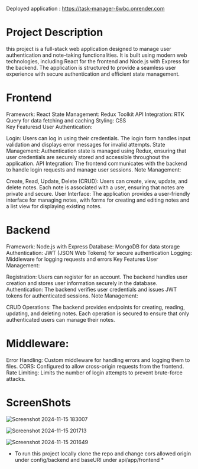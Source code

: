 Deployed application : https://task-manager-6wbc.onrender.com

# Project Description
this project is a full-stack web application designed to manage user authentication and note-taking functionalities. It is built using modern web technologies, including React for the frontend and Node.js with Express for the backend. The application is structured to provide a seamless user experience with secure authentication and efficient state management.

# Frontend
Framework: React
State Management: Redux Toolkit
API Integration: RTK Query for data fetching and caching
Styling: CSS  
Key Featuresd
User Authentication:

Login: Users can log in using their credentials. The login form handles input validation and displays error messages for invalid attempts.
State Management: Authentication state is managed using Redux, ensuring that user credentials are securely stored and accessible throughout the application.
API Integration: The frontend communicates with the backend to handle login requests and manage user sessions.
Note Management:

Create, Read, Update, Delete (CRUD): Users can create, view, update, and delete notes. Each note is associated with a user, ensuring that notes are private and secure.
User Interface: The application provides a user-friendly interface for managing notes, with forms for creating and editing notes and a list view for displaying existing notes.

# Backend
Framework: Node.js with Express
Database: MongoDB for data storage
Authentication: JWT (JSON Web Tokens) for secure authentication
Logging: Middleware for logging requests and errors
Key Features
User Management:

Registration: Users can register for an account. The backend handles user creation and stores user information securely in the database.
Authentication: The backend verifies user credentials and issues JWT tokens for authenticated sessions.
Note Management:

CRUD Operations: The backend provides endpoints for creating, reading, updating, and deleting notes. Each operation is secured to ensure that only authenticated users can manage their notes.

# Middleware:

Error Handling: Custom middleware for handling errors and logging them to files.
CORS: Configured to allow cross-origin requests from the frontend.
Rate Limiting: Limits the number of login attempts to prevent brute-force attacks.


# ScreenShots

![Screenshot 2024-11-15 183007](https://github.com/user-attachments/assets/5efe01f4-38d8-4338-820a-f8ffffccab79)

![Screenshot 2024-11-15 201713](https://github.com/user-attachments/assets/5f3cafff-3844-4d81-9104-b22374221f53)

![Screenshot 2024-11-15 201649](https://github.com/user-attachments/assets/327d0fe2-4734-4041-97b2-5b4afb085a49)

 * To run this project locally clone the repo and change cors allowed origin under config/backend and baseURl under api/app/frontend *
